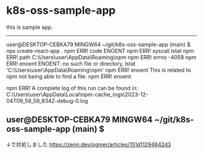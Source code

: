 # k8s-oss-sample-app
this is sample app.


------
user@DESKTOP-CEBKA79 MINGW64 ~/git/k8s-oss-sample-app (main)
$ npx create-react-app .
npm ERR! code ENOENT
npm ERR! syscall lstat
npm ERR! path C:\Users\user\AppData\Roaming\npm
npm ERR! errno -4058
npm ERR! enoent ENOENT: no such file or directory, lstat 'C:\Users\user\AppData\Roaming\npm'
npm ERR! enoent This is related to npm not being able to find a file.
npm ERR! enoent

npm ERR! A complete log of this run can be found in: C:\Users\user\AppData\Local\npm-cache\_logs\2023-12-04T09_59_59_834Z-debug-0.log

user@DESKTOP-CEBKA79 MINGW64 ~/git/k8s-oss-sample-app (main)
$
-----
↓で対処しました
https://zenn.dev/ogmer/articles/151d11294642d3


